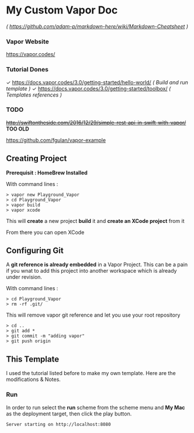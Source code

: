 #  My Custom Vapor Doc 
_( https://github.com/adam-p/markdown-here/wiki/Markdown-Cheatsheet )_

### Vapor Website 
 https://vapor.codes/

### Tutorial Dones
✓ https://docs.vapor.codes/3.0/getting-started/hello-world/   _( Build and run template )_
✓ https://docs.vapor.codes/3.0/getting-started/toolbox/         _( Templates references )_


### TODO
~~http://swiftontheside.com/2016/12/29/simple-rest-api-in-swift-with-vapor/~~ **TOO OLD**

https://github.com/fgulan/vapor-example

## Creating Project 

__Prerequisit : HomeBrew Installed__

With command lines : 

    > vapor new Playground_Vapor
    > cd Playground_Vapor
    > vapor build
    > vapor xcode

This will __create__ a new project __build__ it and __create an XCode project__ from it 

From there you can open XCode

## Configuring Git 

A __git reference is already embedded__ in a Vapor Project. This can be a pain if you wnat to add this project into another workspace which is already under revision. 

With command lines : 

    > cd Playground_Vapor
    > rm -rf .git/

This will remove vapor git reference and let you use your root repository

    > cd ..
    > git add *
    > git commit -m "adding vapor"
    > git push origin


## This Template 

I used the tutorial listed before to make my own template. 
Here are the modifications & Notes. 

### Run 

In order to run select the **run** scheme from the scheme menu and **My Mac** as the deployment target, then click the play button.

    Server starting on http://localhost:8080
    








